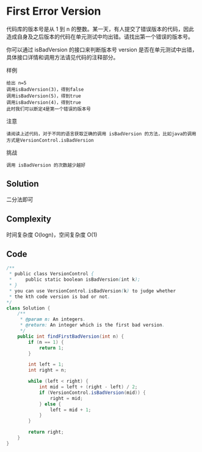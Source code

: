 # First Error Version

代码库的版本号是从 1 到 n 的整数。某一天，有人提交了错误版本的代码，因此造成自身及之后版本的代码在单元测试中均出错。请找出第一个错误的版本号。

你可以通过 isBadVersion 的接口来判断版本号 version 是否在单元测试中出错，具体接口详情和调用方法请见代码的注释部分。

样例

    给出 n=5
    调用isBadVersion(3)，得到false
    调用isBadVersion(5)，得到true
    调用isBadVersion(4)，得到true
    此时我们可以断定4是第一个错误的版本号

注意

    请阅读上述代码，对于不同的语言获取正确的调用 isBadVersion 的方法，比如java的调用方式是VersionControl.isBadVersion

挑战

    调用 isBadVersion 的次数越少越好

## Solution

二分法即可

## Complexity

时间复杂度 O(logn)，空间复杂度 O(1)

## Code

```java
/**
 * public class VersionControl {
 *     public static boolean isBadVersion(int k);
 * }
 * you can use VersionControl.isBadVersion(k) to judge whether
 * the kth code version is bad or not.
*/
class Solution {
    /**
     * @param n: An integers.
     * @return: An integer which is the first bad version.
     */
    public int findFirstBadVersion(int n) {
        if (n == 1) {
            return 1;
        }

        int left = 1;
        int right = n;

        while (left < right) {
            int mid = left + (right - left) / 2;
            if (VersionControl.isBadVersion(mid)) {
                right = mid;
            } else {
                left = mid + 1;
            }
        }

        return right;
    }
}


```


